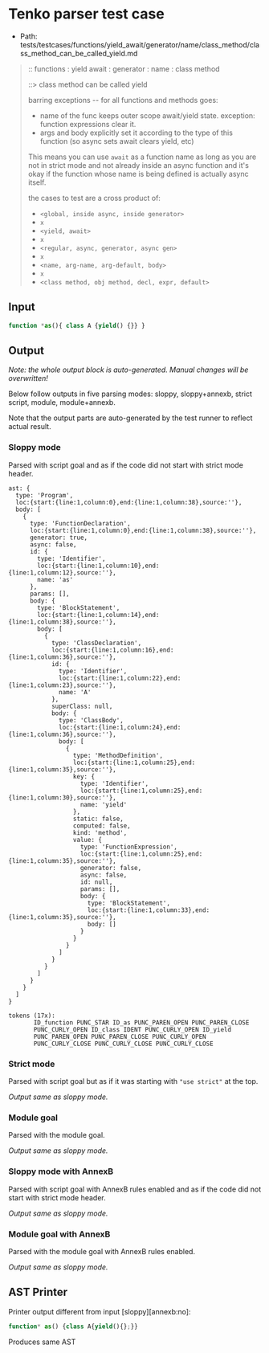 # Tenko parser test case

- Path: tests/testcases/functions/yield_await/generator/name/class_method/class_method_can_be_called_yield.md

> :: functions : yield await : generator : name : class method
>
> ::> class method can be called yield
>
> barring exceptions -- for all functions and methods goes:
>
> - name of the func keeps outer scope await/yield state. exception: function expressions clear it.
> - args and body explicitly set it according to the type of this function (so async sets await clears yield, etc)
>
> This means you can use `await` as a function name as long as you are not in strict mode and not already inside an async function and it's okay if the function whose name is being defined is actually async itself.
>
> the cases to test are a cross product of:
>
> - `<global, inside async, inside generator>` 
> - `x` 
> - `<yield, await>`
> - `x` 
> - `<regular, async, generator, async gen>`
> - `x` 
> - `<name, arg-name, arg-default, body>`
> - `x`
> - `<class method, obj method, decl, expr, default>`

## Input

`````js
function *as(){ class A {yield() {}} }
`````

## Output

_Note: the whole output block is auto-generated. Manual changes will be overwritten!_

Below follow outputs in five parsing modes: sloppy, sloppy+annexb, strict script, module, module+annexb.

Note that the output parts are auto-generated by the test runner to reflect actual result.

### Sloppy mode

Parsed with script goal and as if the code did not start with strict mode header.

`````
ast: {
  type: 'Program',
  loc:{start:{line:1,column:0},end:{line:1,column:38},source:''},
  body: [
    {
      type: 'FunctionDeclaration',
      loc:{start:{line:1,column:0},end:{line:1,column:38},source:''},
      generator: true,
      async: false,
      id: {
        type: 'Identifier',
        loc:{start:{line:1,column:10},end:{line:1,column:12},source:''},
        name: 'as'
      },
      params: [],
      body: {
        type: 'BlockStatement',
        loc:{start:{line:1,column:14},end:{line:1,column:38},source:''},
        body: [
          {
            type: 'ClassDeclaration',
            loc:{start:{line:1,column:16},end:{line:1,column:36},source:''},
            id: {
              type: 'Identifier',
              loc:{start:{line:1,column:22},end:{line:1,column:23},source:''},
              name: 'A'
            },
            superClass: null,
            body: {
              type: 'ClassBody',
              loc:{start:{line:1,column:24},end:{line:1,column:36},source:''},
              body: [
                {
                  type: 'MethodDefinition',
                  loc:{start:{line:1,column:25},end:{line:1,column:35},source:''},
                  key: {
                    type: 'Identifier',
                    loc:{start:{line:1,column:25},end:{line:1,column:30},source:''},
                    name: 'yield'
                  },
                  static: false,
                  computed: false,
                  kind: 'method',
                  value: {
                    type: 'FunctionExpression',
                    loc:{start:{line:1,column:25},end:{line:1,column:35},source:''},
                    generator: false,
                    async: false,
                    id: null,
                    params: [],
                    body: {
                      type: 'BlockStatement',
                      loc:{start:{line:1,column:33},end:{line:1,column:35},source:''},
                      body: []
                    }
                  }
                }
              ]
            }
          }
        ]
      }
    }
  ]
}

tokens (17x):
       ID_function PUNC_STAR ID_as PUNC_PAREN_OPEN PUNC_PAREN_CLOSE
       PUNC_CURLY_OPEN ID_class IDENT PUNC_CURLY_OPEN ID_yield
       PUNC_PAREN_OPEN PUNC_PAREN_CLOSE PUNC_CURLY_OPEN
       PUNC_CURLY_CLOSE PUNC_CURLY_CLOSE PUNC_CURLY_CLOSE
`````

### Strict mode

Parsed with script goal but as if it was starting with `"use strict"` at the top.

_Output same as sloppy mode._

### Module goal

Parsed with the module goal.

_Output same as sloppy mode._

### Sloppy mode with AnnexB

Parsed with script goal with AnnexB rules enabled and as if the code did not start with strict mode header.

_Output same as sloppy mode._

### Module goal with AnnexB

Parsed with the module goal with AnnexB rules enabled.

_Output same as sloppy mode._

## AST Printer

Printer output different from input [sloppy][annexb:no]:

````js
function* as() {class A{yield(){};}}
````

Produces same AST
